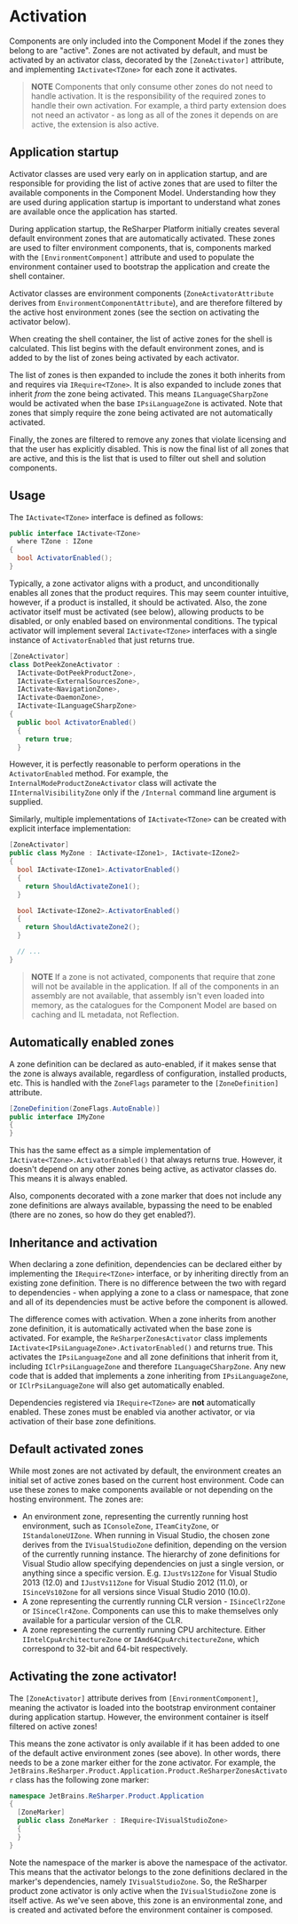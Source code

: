 # Activation

Components are only included into the Component Model if the zones they belong to are "active". Zones are not activated by default, and must be activated by an activator class, decorated by the `[ZoneActivator]` attribute, and implementing `IActivate<TZone>` for each zone it activates.

> **NOTE** Components that only consume other zones do not need to handle activation. It is the responsibility of the required zones to handle their own activation. For example, a third party extension does not need an activator - as long as all of the zones it depends on are active, the extension is also active.

## Application startup

Activator classes are used very early on in application startup, and are responsible for providing the list of active zones that are used to filter the available components in the Component Model. Understanding how they are used during application startup is important to understand what zones are available once the application has started.

During application startup, the ReSharper Platform initially creates several default environment zones that are automatically activated. These zones are used to filter environment components, that is, components marked with the `[EnvironmentComponent]` attribute and used to populate the environment container used to bootstrap the application and create the shell container.

Activator classes are environment components (`ZoneActivatorAttribute` derives from `EnvironmentComponentAttribute`), and are therefore filtered by the active host environment zones (see the section on activating the activator below).

When creating the shell container, the list of active zones for the shell is calculated. This list begins with the default environment zones, and is added to by the list of zones being activated by each activator.

The list of zones is then expanded to include the zones it both inherits from and requires via `IRequire<TZone>`. It is also expanded to include zones that inherit *from* the zone being activated. This means `ILanguageCSharpZone` would be activated when the base `IPsiLanguageZone` is activated. Note that zones that simply require the zone being activated are not automatically activated.

Finally, the zones are filtered to remove any zones that violate licensing and that the user has explicitly disabled. This is now the final list of all zones that are active, and this is the list that is used to filter out shell and solution components.

## Usage

The `IActivate<TZone>` interface is defined as follows:

```cs
public interface IActivate<TZone>
  where TZone : IZone
{
  bool ActivatorEnabled();
}
```

Typically, a zone activator aligns with a product, and unconditionally enables all zones that the product requires. This may seem counter intuitive, however, if a product is installed, it should be activated. Also, the zone activator itself must be activated (see below), allowing products to be disabled, or only enabled based on environmental conditions. The typical activator will implement several `IActivate<TZone>` interfaces with a single instance of `ActivatorEnabled` that just returns true.

```cs
[ZoneActivator]
class DotPeekZoneActivator :
  IActivate<DotPeekProductZone>,
  IActivate<ExternalSourcesZone>,
  IActivate<NavigationZone>,
  IActivate<DaemonZone>,
  IActivate<ILanguageCSharpZone>
{
  public bool ActivatorEnabled()
  {
    return true;
  }
```

However, it is perfectly reasonable to perform operations in the `ActivatorEnabled` method. For example, the `InternalModeProductZoneActivator` class will activate the `IInternalVisibilityZone` only if the `/Internal` command line argument is supplied.

Similarly, multiple implementations of `IActivate<TZone>` can be created with explicit interface implementation:

```cs
[ZoneActivator]
public class MyZone : IActivate<IZone1>, IActivate<IZone2>
{
  bool IActivate<IZone1>.ActivatorEnabled()
  {
    return ShouldActivateZone1();
  }

  bool IActivate<IZone2>.ActivatorEnabled()
  {
    return ShouldActivateZone2();
  }

  // ...
}
```

> **NOTE** If a zone is not activated, components that require that zone will not be available in the application. If all of the components in an assembly are not available, that assembly isn't even loaded into memory, as the catalogues for the Component Model are based on caching and IL metadata, not Reflection.

## Automatically enabled zones

A zone definition can be declared as auto-enabled, if it makes sense that the zone is always available, regardless of configuration, installed products, etc. This is handled with the `ZoneFlags` parameter to the `[ZoneDefinition]` attribute.

```cs
[ZoneDefinition(ZoneFlags.AutoEnable)]
public interface IMyZone
{
}
```

This has the same effect as a simple implementation of `IActivate<TZone>.ActivatorEnabled()` that always returns true. However, it doesn't depend on any other zones being active, as activator classes do. This means it is always enabled.

Also, components decorated with a zone marker that does not include any zone definitions are always available, bypassing the need to be enabled (there are no zones, so how do they get enabled?).

## Inheritance and activation

When declaring a zone definition, dependencies can be declared either by implementing the `IRequire<TZone>` interface, or by inheriting directly from an existing zone definition. There is no difference between the two with regard to dependencies - when applying a zone to a class or namespace, that zone and all of its dependencies must be active before the component is allowed.

The difference comes with activation. When a zone inherits from another zone definition, it is automatically activated when the base zone is activated. For example, the `ReSharperZonesActivator` class implements `IActivate<IPsiLanguageZone>.ActivatorEnabled()` and returns true. This activates the `IPsiLanguageZone` and all zone definitions that inherit from it, including `IClrPsiLanguageZone` and therefore `ILanguageCSharpZone`. Any new code that is added that implements a zone inheriting from `IPsiLanguageZone`, or `IClrPsiLanguageZone` will also get automatically enabled.

Dependencies registered via `IRequire<TZone>` are **not** automatically enabled. These zones must be enabled via another activator, or via activation of their base zone definitions.

## Default activated zones

While most zones are not activated by default, the environment creates an initial set of active zones based on the current host environment. Code can use these zones to make components available or not depending on the hosting environment. The zones are:

* An environment zone, representing the currently running host environment, such as `IConsoleZone`, `ITeamCityZone`, or `IStandaloneUIZone`. When running in Visual Studio, the chosen zone derives from the `IVisualStudioZone` definition, depending on the version of the currently running instance. The hierarchy of zone definitions for Visual Studio allow specifying dependencies on just a single version, or anything since a specific version. E.g. `IJustVs12Zone` for Visual Studio 2013 (12.0) and `IJustVs11Zone` for Visual Studio 2012 (11.0), or `ISinceVs10Zone` for all versions since Visual Studio 2010 (10.0).
* A zone representing the currently running CLR version - `ISinceClr2Zone` or `ISinceClr4Zone`. Components can use this to make themselves only available for a particular version of the CLR.
* A zone representing the currently running CPU architecture. Either `IIntelCpuArchitectureZone` or `IAmd64CpuArchitectureZone`, which correspond to 32-bit and 64-bit respectively.

## Activating the zone activator!

The `[ZoneActivator]` attribute derives from `[EnvironmentComponent]`, meaning the activator is loaded into the bootstrap environment container during application startup. However, the environment container is itself filtered on active zones!

This means the zone activator is only available if it has been added to one of the default active environment zones (see above). In other words, there needs to be a zone marker either for the zone activator. For example, the `JetBrains.ReSharper.Product.Application.Product.ReSharperZonesActivator` class has the following zone marker:

```cs
namespace JetBrains.ReSharper.Product.Application
{
  [ZoneMarker]
  public class ZoneMarker : IRequire<IVisualStudioZone>
  {
  }
}
```

Note the namespace of the marker is above the namespace of the activator. This means that the activator belongs to the zone definitions declared in the marker's dependencies, namely `IVisualStudioZone`. So, the ReSharper product zone activator is only active when the `IVisualStudioZone` zone is itself active. As we've seen above, this zone is an environmental zone, and is created and activated before the environment container is composed.

